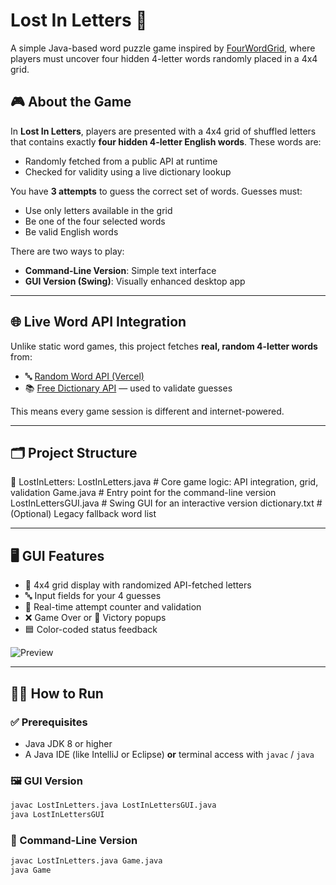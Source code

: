 # Lost In Letters 🧩

A simple Java-based word puzzle game inspired by [FourWordGrid](https://fourwordgrid.web.app/#/), where players must uncover four hidden 4-letter words randomly placed in a 4x4 grid.

## 🎮 About the Game

In **Lost In Letters**, players are presented with a 4x4 grid of shuffled letters that contains exactly **four hidden 4-letter English words**. These words are:
- Randomly fetched from a public API at runtime
- Checked for validity using a live dictionary lookup

You have **3 attempts** to guess the correct set of words. Guesses must:
- Use only letters available in the grid
- Be one of the four selected words
- Be valid English words

There are two ways to play:
- **Command-Line Version**: Simple text interface
- **GUI Version (Swing)**: Visually enhanced desktop app

---

## 🌐 Live Word API Integration

Unlike static word games, this project fetches **real, random 4-letter words** from:

- 🔤 [Random Word API (Vercel)](https://random-word-api.vercel.app/)
- 📚 [Free Dictionary API](https://dictionaryapi.dev/) — used to validate guesses

This means every game session is different and internet-powered.

---

## 🗂️ Project Structure
📁 LostInLetters: 
LostInLetters.java # Core game logic: API integration, grid, validation 
Game.java # Entry point for the command-line version 
LostInLettersGUI.java # Swing GUI for an interactive version 
dictionary.txt # (Optional) Legacy fallback word list

---

## 🖥️ GUI Features

- 🧠 4x4 grid display with randomized API-fetched letters
- 🔤 Input fields for your 4 guesses
- 🚦 Real-time attempt counter and validation
- ❌ Game Over or 🎉 Victory popups
- 🟦 Color-coded status feedback

![Preview](https://user-images.githubusercontent.com/your-screenshot-placeholder.png)

---

## 🧑‍💻 How to Run

### ✅ Prerequisites
- Java JDK 8 or higher
- A Java IDE (like IntelliJ or Eclipse) **or** terminal access with `javac` / `java`

### 🖼 GUI Version

```bash
javac LostInLetters.java LostInLettersGUI.java
java LostInLettersGUI
```

### 🧾 Command-Line Version
```bash
javac LostInLetters.java Game.java
java Game
```
